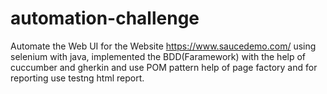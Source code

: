 # automation-challenge
Automate the Web UI for the Website https://www.saucedemo.com/ using selenium with java, implemented the BDD(Faramework) with the help of cuccumber and gherkin and use POM pattern help of page factory and for reporting use testng html report.
